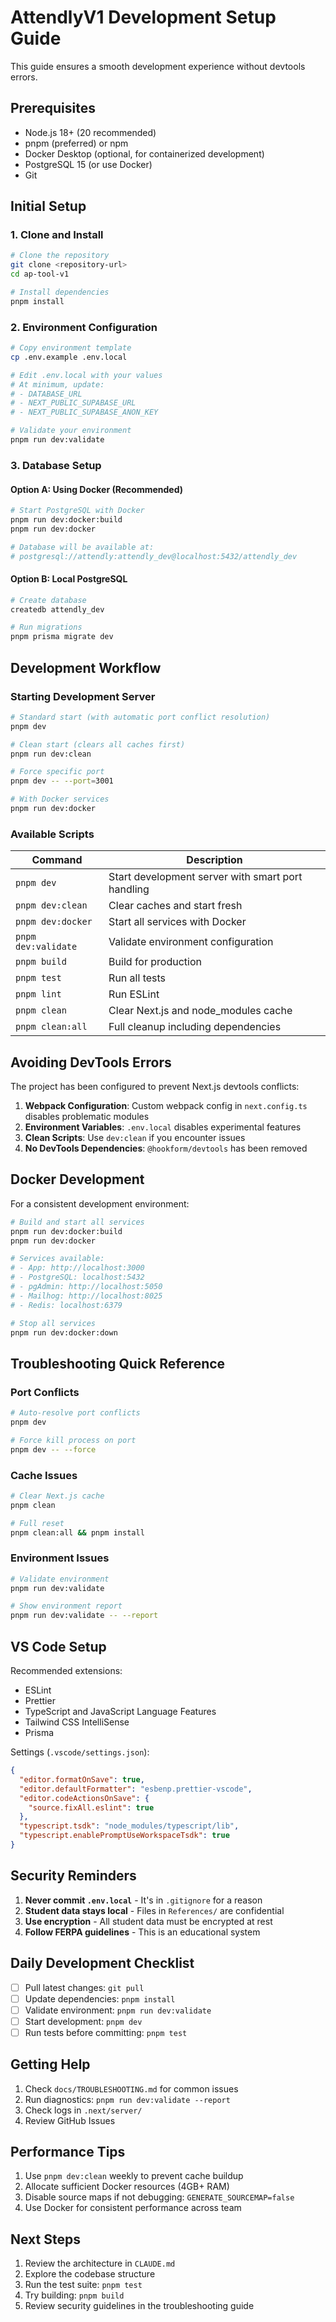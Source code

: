# AttendlyV1 Development Setup Guide

This guide ensures a smooth development experience without devtools errors.

## Prerequisites

- Node.js 18+ (20 recommended)
- pnpm (preferred) or npm
- Docker Desktop (optional, for containerized development)
- PostgreSQL 15 (or use Docker)
- Git

## Initial Setup

### 1. Clone and Install

```bash
# Clone the repository
git clone <repository-url>
cd ap-tool-v1

# Install dependencies
pnpm install
```

### 2. Environment Configuration

```bash
# Copy environment template
cp .env.example .env.local

# Edit .env.local with your values
# At minimum, update:
# - DATABASE_URL
# - NEXT_PUBLIC_SUPABASE_URL
# - NEXT_PUBLIC_SUPABASE_ANON_KEY

# Validate your environment
pnpm run dev:validate
```

### 3. Database Setup

#### Option A: Using Docker (Recommended)

```bash
# Start PostgreSQL with Docker
pnpm run dev:docker:build
pnpm run dev:docker

# Database will be available at:
# postgresql://attendly:attendly_dev@localhost:5432/attendly_dev
```

#### Option B: Local PostgreSQL

```bash
# Create database
createdb attendly_dev

# Run migrations
pnpm prisma migrate dev
```

## Development Workflow

### Starting Development Server

```bash
# Standard start (with automatic port conflict resolution)
pnpm dev

# Clean start (clears all caches first)
pnpm run dev:clean

# Force specific port
pnpm dev -- --port=3001

# With Docker services
pnpm run dev:docker
```

### Available Scripts

| Command | Description |
|---------|-------------|
| `pnpm dev` | Start development server with smart port handling |
| `pnpm dev:clean` | Clear caches and start fresh |
| `pnpm dev:docker` | Start all services with Docker |
| `pnpm dev:validate` | Validate environment configuration |
| `pnpm build` | Build for production |
| `pnpm test` | Run all tests |
| `pnpm lint` | Run ESLint |
| `pnpm clean` | Clear Next.js and node_modules cache |
| `pnpm clean:all` | Full cleanup including dependencies |

## Avoiding DevTools Errors

The project has been configured to prevent Next.js devtools conflicts:

1. **Webpack Configuration**: Custom webpack config in `next.config.ts` disables problematic modules
2. **Environment Variables**: `.env.local` disables experimental features
3. **Clean Scripts**: Use `dev:clean` if you encounter issues
4. **No DevTools Dependencies**: `@hookform/devtools` has been removed

## Docker Development

For a consistent development environment:

```bash
# Build and start all services
pnpm run dev:docker:build
pnpm run dev:docker

# Services available:
# - App: http://localhost:3000
# - PostgreSQL: localhost:5432
# - pgAdmin: http://localhost:5050
# - Mailhog: http://localhost:8025
# - Redis: localhost:6379

# Stop all services
pnpm run dev:docker:down
```

## Troubleshooting Quick Reference

### Port Conflicts
```bash
# Auto-resolve port conflicts
pnpm dev

# Force kill process on port
pnpm dev -- --force
```

### Cache Issues
```bash
# Clear Next.js cache
pnpm clean

# Full reset
pnpm clean:all && pnpm install
```

### Environment Issues
```bash
# Validate environment
pnpm run dev:validate

# Show environment report
pnpm run dev:validate -- --report
```

## VS Code Setup

Recommended extensions:
- ESLint
- Prettier
- TypeScript and JavaScript Language Features
- Tailwind CSS IntelliSense
- Prisma

Settings (`.vscode/settings.json`):
```json
{
  "editor.formatOnSave": true,
  "editor.defaultFormatter": "esbenp.prettier-vscode",
  "editor.codeActionsOnSave": {
    "source.fixAll.eslint": true
  },
  "typescript.tsdk": "node_modules/typescript/lib",
  "typescript.enablePromptUseWorkspaceTsdk": true
}
```

## Security Reminders

1. **Never commit `.env.local`** - It's in `.gitignore` for a reason
2. **Student data stays local** - Files in `References/` are confidential
3. **Use encryption** - All student data must be encrypted at rest
4. **Follow FERPA guidelines** - This is an educational system

## Daily Development Checklist

- [ ] Pull latest changes: `git pull`
- [ ] Update dependencies: `pnpm install`
- [ ] Validate environment: `pnpm run dev:validate`
- [ ] Start development: `pnpm dev`
- [ ] Run tests before committing: `pnpm test`

## Getting Help

1. Check `docs/TROUBLESHOOTING.md` for common issues
2. Run diagnostics: `pnpm run dev:validate --report`
3. Check logs in `.next/server/`
4. Review GitHub Issues

## Performance Tips

1. Use `pnpm dev:clean` weekly to prevent cache buildup
2. Allocate sufficient Docker resources (4GB+ RAM)
3. Disable source maps if not debugging: `GENERATE_SOURCEMAP=false`
4. Use Docker for consistent performance across team

## Next Steps

1. Review the architecture in `CLAUDE.md`
2. Explore the codebase structure
3. Run the test suite: `pnpm test`
4. Try building: `pnpm build`
5. Review security guidelines in the troubleshooting guide
